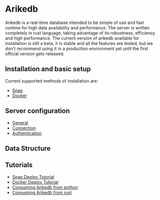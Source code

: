 # Arikedb

Arikedb is a real-time database intended to be simple of use and fast runtime for high data availability and performance. The server is written completely in rust language, taking advantage of its robustness, efficiency and high performance. The current version of arikedb available for installation is still a beta, it is stable and all the features are tested, but we don't recommend using it in a production environment yet until the first official version gets released.

## Installation and basic setup

Current supported methods of installation are:

 - [Snap](./installation/snap.md)
 - [Docker](./installation/docker.md)

## Server configuration

 - [General](./configuration/general.md)
 - [Connection](./configuration/connection.md)
 - [Authentication](./configuration/authentication.md)

## Data Structure



## Tutorials

 - [Snap Deploy Tutorial](./tutorials/snap_deploy_tutorial.md)
 - [Docker Deploy Tutorial](./tutorials/docker_deploy_tutorial.md)
 - [Consuming Arikedb from python](https://github.com/Arikedb/arikedb-python/blob/main/README.md)
 - [Consuming Arikedb from rust](https://github.com/Arikedb/arikedb-rust/blob/main/README.md)
 